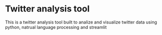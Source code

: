 # Twitter analysis tool
This is a twitter analysis tool built to analize and visualize twitter data using python, natrual language processing and streamlit
